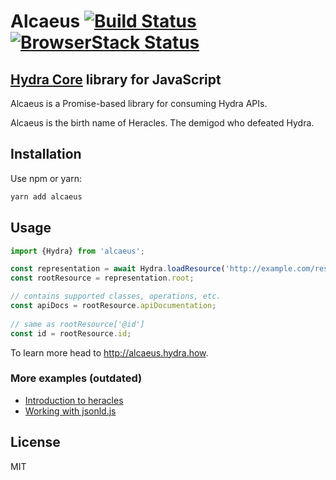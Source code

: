 # Alcaeus [![Build Status](https://travis-ci.org/wikibus/Alcaeus.svg?branch=master)](https://travis-ci.org/wikibus/Alcaeus) [![BrowserStack Status](https://www.browserstack.com/automate/badge.svg?badge_key=QVRBWEUwNTc3eWtQUkFXRkNMRDdZcjdZWWxwMHdCSDV3KzdhN2VSa3lIaz0tLU5LYktmMmZvWk1JWis2aVhEVCtjQUE9PQ==--8ad273bf2d71920e02edadd79043d8862d3f1c2e)](https://www.browserstack.com/automate/public-build/QVRBWEUwNTc3eWtQUkFXRkNMRDdZcjdZWWxwMHdCSDV3KzdhN2VSa3lIaz0tLU5LYktmMmZvWk1JWis2aVhEVCtjQUE9PQ==--8ad273bf2d71920e02edadd79043d8862d3f1c2e)


## [Hydra Core](http://www.hydra-cg.com/spec/latest/core/) library for JavaScript

Alcaeus is a Promise-based library for consuming Hydra APIs.

Alcaeus is the birth name of Heracles. The demigod who defeated Hydra.

## Installation

Use npm or yarn:

``` bash
yarn add alcaeus
```

## Usage

``` js
import {Hydra} from 'alcaeus';

const representation = await Hydra.loadResource('http://example.com/resource');
const rootResource = representation.root;

// contains supported classes, operations, etc.
const apiDocs = rootResource.apiDocumentation;
    
// same as rootResource['@id']
const id = rootResource.id; 
```

To learn more head to http://alcaeus.hydra.how.

### More examples (outdated)

* [Introduction to heracles](http://t-code.pl/blog/2016/04/introducing-heracles/)
* [Working with jsonld.js](http://t-code.pl/blog/2016/04/heracles-compacting-resources/)

## License

MIT

[p1]: https://github.com/github/fetch
[p3]: https://developer.mozilla.org/pl/docs/Web/JavaScript/Reference/Global_Objects/WeakMap
